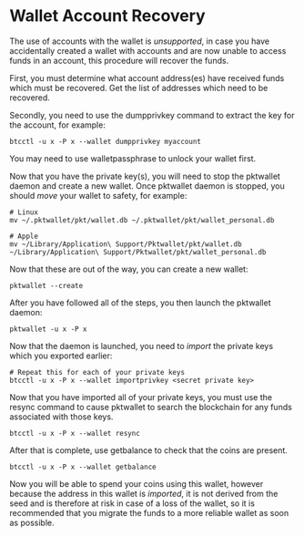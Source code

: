 # Wallet Account Recovery

The use of accounts with the wallet is *unsupported*, in case you have accidentally created a wallet with accounts and are now unable to access funds in an account, this procedure will recover the funds.

First, you must determine what account address(es) have received funds which must be recovered. Get the list of addresses which need to be recovered.

Secondly, you need to use the dumpprivkey command to extract the key for the account, for example:

```
btcctl -u x -P x --wallet dumpprivkey myaccount
```

You may need to use walletpassphrase to unlock your wallet first.

Now that you have the private key(s), you will need to stop the pktwallet daemon and create a new wallet. Once pktwallet daemon is stopped, you should *move* your wallet to safety, for example:

```
# Linux
mv ~/.pktwallet/pkt/wallet.db ~/.pktwallet/pkt/wallet_personal.db

# Apple
mv ~/Library/Application\ Support/Pktwallet/pkt/wallet.db ~/Library/Application\ Support/Pktwallet/pkt/wallet_personal.db
```

Now that these are out of the way, you can create a new wallet:

```
pktwallet --create
```

After you have followed all of the steps, you then launch the pktwallet daemon:

```
pktwallet -u x -P x
```

Now that the daemon is launched, you need to *import* the private keys which you exported earlier:

```
# Repeat this for each of your private keys
btcctl -u x -P x --wallet importprivkey <secret private key>
```

Now that you have imported all of your private keys, you must use the resync command to cause pktwallet to search the blockchain for any funds associated with those keys.

```
btcctl -u x -P x --wallet resync
```

After that is complete, use getbalance to check that the coins are present.

```
btcctl -u x -P x --wallet getbalance
```

Now you will be able to spend your coins using this wallet, however because the address in this wallet is *imported*, it is not derived from the seed and is therefore at risk in case of a loss of the wallet, so it is recommended that you migrate the funds to a more reliable wallet as soon as possible.